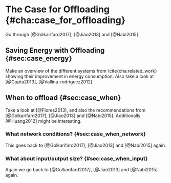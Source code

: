 # The Case for Offloading {#cha:case_for_offloading}
Go through [@Golkarifard2017], [@Jiao2013] and [@Nabi2015].


## Saving Energy with Offloading {#sec:case_energy}
Make an overview of the different systems from \cite{cha:related_work} showing their improvement in energy consumption. Also take a look at [@Gupta2013], [@Vallina-rodriguez2012]


## When to offload {#sec:case_when}
Take a look at [@Flores2013], and also the recommendations from [@Golkarifard2017], [@Jiao2013] and [@Nabi2015]. Additionally [@Huang2012] might be interesting.


### What network conditions? {#sec:case_when_network}
This goes back to [@Golkarifard2017], [@Jiao2013] and [@Nabi2015] again.


### What about input/output size? {#sec:case_when_input}
Again we go back to [@Golkarifard2017], [@Jiao2013] and [@Nabi2015] again.
